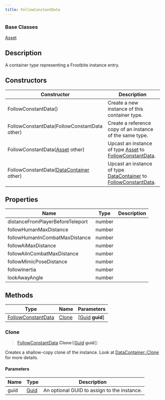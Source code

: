 ```yaml
---
title: FollowConstantData
---
```

### Base Classes

[Asset](/vext/ref/fb/asset/)

## Description

A container type representing a Frostbite instance entry.

## Constructors

| Constructor                                                                   | Description                                                                                                                 |
| ----------------------------------------------------------------------------- | --------------------------------------------------------------------------------------------------------------------------- |
| FollowConstantData()                                                          | Create a new instance of this container type.                                                                               |
| FollowConstantData(FollowConstantData other)                                  | Create a reference copy of an instance of the same type.                                                                    |
| FollowConstantData([Asset](/vext/ref/fb/asset/) other)                                      | Upcast an instance of type [Asset](/vext/ref/fb/asset/) to [FollowConstantData](/vext/ref/fb/followconstantdata/).                                      |
| FollowConstantData([DataContainer](/vext/ref/shared/class/datacontainer) other) | Upcast an instance of type [DataContainer](/vext/ref/shared/class/datacontainer) to [FollowConstantData](/vext/ref/fb/followconstantdata/). |

## Properties

| Name                             | Type   | Description |
| -------------------------------- | ------ | ----------- |
| distanceFromPlayerBeforeTeleport | number |             |
| followHumanMaxDistance           | number |             |
| followHumanInCombatMaxDistance   | number |             |
| followAiMaxDistance              | number |             |
| followAiInCombatMaxDistance      | number |             |
| followMimicPoseDistance          | number |             |
| followInertia                    | number |             |
| lookAwayAngle                    | number |             |

## Methods

| Type                                     | Name            | Parameters                                     |
| ---------------------------------------- | --------------- | ---------------------------------------------- |
| [FollowConstantData](/vext/ref/fb/followconstantdata/) | [Clone](#clone) | \[[Guid](/vext/ref/shared/class/guid) **guid**\] |

### Clone

> [FollowConstantData](/vext/ref/fb/followconstantdata/) **Clone**(\[[Guid](/vext/ref/shared/class/guid) **guid**\])

Creates a shallow-copy clone of the instance. Look at [DataContainer::Clone](/vext/ref/shared/class/datacontainer#clone) for more details.

#### Parameters

| Name | Type         | Description                                 |
| ---- | ------------ | ------------------------------------------- |
| guid | [Guid](/vext/ref/shared/class/guid/) | An optional GUID to assign to the instance. |
